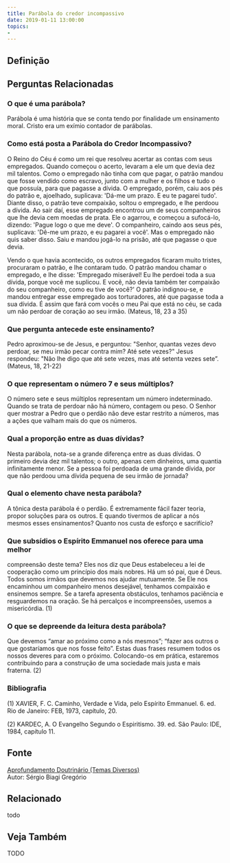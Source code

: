 ```yaml
---
title: Parábola do credor incompassivo
date: 2019-01-11 13:00:00
topics: 
- 
---
```


## Definição


## Perguntas Relacionadas

### O que é uma parábola?
Parábola é uma história que se conta tendo por finalidade um ensinamento
moral. Cristo era um exímio contador de parábolas.

### Como está posta a Parábola do Credor Incompassivo?
O Reino do Céu é como um rei que resolveu acertar as contas com seus
empregados. Quando começou o acerto, levaram a ele um que devia dez mil
talentos. Como o empregado não tinha com que pagar, o patrão mandou que
fosse vendido como escravo, junto com a mulher e os filhos e tudo o que
possuía, para que pagasse a dívida. O empregado, porém, caiu aos pés do
patrão e, ajoelhado, suplicava: 'Dá-me um prazo. E eu te pagarei tudo'.
Diante disso, o patrão teve compaixão, soltou o empregado, e lhe perdoou
a dívida. Ao sair daí, esse empregado encontrou um de seus companheiros
que lhe devia cem moedas de prata. Ele o agarrou, e começou a sufocá-lo,
dizendo: 'Pague logo o que me deve'. O companheiro, caindo aos seus pés,
suplicava: 'Dê-me um prazo, e eu pagarei a você'. Mas o empregado não
quis saber disso. Saiu e mandou jogá-lo na prisão, até que pagasse o que
devia.

Vendo o que havia acontecido, os outros empregados ficaram muito
tristes, procuraram o patrão, e lhe contaram tudo. O patrão mandou
chamar o empregado, e lhe disse: 'Empregado miserável! Eu lhe perdoei
toda a sua dívida, porque você me suplicou. E você, não devia também ter
compaixão do seu companheiro, como eu tive de você?' O patrão
indignou-se, e mandou entregar esse empregado aos torturadores, até que
pagasse toda a sua dívida. É assim que fará com vocês o meu Pai que está
no céu, se cada um não perdoar de coração ao seu irmão. (Mateus, 18, 23
a 35)

### Que pergunta antecede este ensinamento?
Pedro aproximou-se de Jesus, e perguntou: "Senhor, quantas vezes devo
perdoar, se meu irmão pecar contra mim? Até sete vezes?" Jesus
respondeu: "Não lhe digo que até sete vezes, mas até setenta vezes
sete”. (Mateus, 18, 21-22)

### O que representam o número 7 e seus múltiplos?
O número sete e seus múltiplos representam um número indeterminado.
Quando se trata de perdoar não há número, contagem ou peso. O Senhor
quer mostrar a Pedro que o perdão não deve estar restrito a números, mas
a ações que valham mais do que os números.

### Qual a proporção entre as duas dívidas?
Nesta parábola, nota-se a grande diferença entre as duas dívidas. O
primeiro devia dez mil talentos; o outro, apenas cem dinheiros, uma
quantia infinitamente menor. Se a pessoa foi perdoada de uma grande
dívida, por que não perdoou uma dívida pequena de seu irmão de jornada?
### Qual o elemento chave nesta parábola?
A tônica desta parábola é o perdão. É extremamente fácil fazer teoria,
propor soluções para os outros. E quando tivermos de aplicar a nós
mesmos esses ensinamentos? Quanto nos custa de esforço e sacrifício?
### Que subsídios o Espírito Emmanuel nos oferece para uma melhor
compreensão deste tema?
Eles nos diz que Deus estabeleceu a lei de cooperação como um princípio
dos mais nobres. Há um só pai, que é Deus. Todos somos irmãos que
devemos nos ajudar mutuamente. Se Ele nos encaminhou um companheiro
menos desejável, tenhamos compaixão e ensinemos sempre. Se a tarefa
apresenta obstáculos, tenhamos paciência e resguardemos na oração. Se há
percalços e incompreensões, usemos a misericórdia. (1)

### O que se depreende da leitura desta parábola?
Que devemos “amar ao próximo como a nós mesmos”; “fazer aos outros o que
gostaríamos que nos fosse feito”. Estas duas frases resumem todos os
nossos deveres para com o próximo. Colocando-os em prática, estaremos
contribuindo para a construção de uma sociedade mais justa e mais
fraterna. (2)


### Bibliografia
(1) XAVIER, F. C. Caminho, Verdade e Vida, pelo Espírito Emmanuel. 6.
ed. Rio de Janeiro: FEB, 1973, capítulo, 20.

(2) KARDEC, A. O Evangelho Segundo o Espiritismo. 39. ed. São Paulo:
IDE, 1984, capítulo 11.

## Fonte
[Aprofundamento Doutrinário (Temas Diversos)](https://sites.google.com/view/aprofundamentodoutrinario/parábola-do-credor-incompassivo)  
Autor: Sérgio Biagi Gregório



## Relacionado
todo

## Veja Também
TODO


